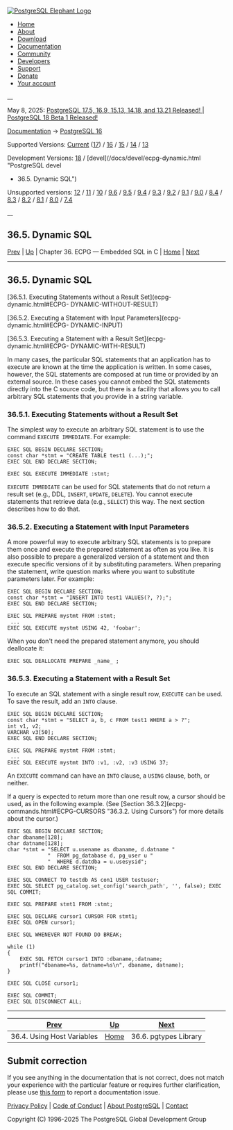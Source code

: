 [ ![PostgreSQL Elephant Logo](/media/img/about/press/elephant.png) ](/)

  * [Home](/ "Home")
  * [About](/about/ "About")
  * [Download](/download/ "Download")
  * [Documentation](/docs/ "Documentation")
  * [Community](/community/ "Community")
  * [Developers](/developer/ "Developers")
  * [Support](/support/ "Support")
  * [Donate](/about/donate/ "Donate")
  * [Your account](/account/ "Your account")

__

May 8, 2025: [ PostgreSQL 17.5, 16.9, 15.13, 14.18, and 13.21 Released! ](/about/news/postgresql-175-169-1513-1418-and-1321-released-3072/) | [ PostgreSQL 18 Beta 1 Released! ](/about/news/postgresql-18-beta-1-released-3070/)

[Documentation](/docs/ "Documentation") -> [PostgreSQL
16](/docs/16/index.html)

Supported Versions: [Current](/docs/current/ecpg-dynamic.html "PostgreSQL 17 -
36.5. Dynamic SQL") ([17](/docs/17/ecpg-dynamic.html "PostgreSQL 17 -
36.5. Dynamic SQL")) / [16](/docs/16/ecpg-dynamic.html "PostgreSQL 16 -
36.5. Dynamic SQL") / [15](/docs/15/ecpg-dynamic.html "PostgreSQL 15 -
36.5. Dynamic SQL") / [14](/docs/14/ecpg-dynamic.html "PostgreSQL 14 -
36.5. Dynamic SQL") / [13](/docs/13/ecpg-dynamic.html "PostgreSQL 13 -
36.5. Dynamic SQL")

Development Versions: [18](/docs/18/ecpg-dynamic.html "PostgreSQL 18 -
36.5. Dynamic SQL") / [devel](/docs/devel/ecpg-dynamic.html "PostgreSQL devel
- 36.5. Dynamic SQL")

Unsupported versions: [12](/docs/12/ecpg-dynamic.html "PostgreSQL 12 -
36.5. Dynamic SQL") / [11](/docs/11/ecpg-dynamic.html "PostgreSQL 11 -
36.5. Dynamic SQL") / [10](/docs/10/ecpg-dynamic.html "PostgreSQL 10 -
36.5. Dynamic SQL") / [9.6](/docs/9.6/ecpg-dynamic.html "PostgreSQL 9.6 -
36.5. Dynamic SQL") / [9.5](/docs/9.5/ecpg-dynamic.html "PostgreSQL 9.5 -
36.5. Dynamic SQL") / [9.4](/docs/9.4/ecpg-dynamic.html "PostgreSQL 9.4 -
36.5. Dynamic SQL") / [9.3](/docs/9.3/ecpg-dynamic.html "PostgreSQL 9.3 -
36.5. Dynamic SQL") / [9.2](/docs/9.2/ecpg-dynamic.html "PostgreSQL 9.2 -
36.5. Dynamic SQL") / [9.1](/docs/9.1/ecpg-dynamic.html "PostgreSQL 9.1 -
36.5. Dynamic SQL") / [9.0](/docs/9.0/ecpg-dynamic.html "PostgreSQL 9.0 -
36.5. Dynamic SQL") / [8.4](/docs/8.4/ecpg-dynamic.html "PostgreSQL 8.4 -
36.5. Dynamic SQL") / [8.3](/docs/8.3/ecpg-dynamic.html "PostgreSQL 8.3 -
36.5. Dynamic SQL") / [8.2](/docs/8.2/ecpg-dynamic.html "PostgreSQL 8.2 -
36.5. Dynamic SQL") / [8.1](/docs/8.1/ecpg-dynamic.html "PostgreSQL 8.1 -
36.5. Dynamic SQL") / [8.0](/docs/8.0/ecpg-dynamic.html "PostgreSQL 8.0 -
36.5. Dynamic SQL") / [7.4](/docs/7.4/ecpg-dynamic.html "PostgreSQL 7.4 -
36.5. Dynamic SQL")

__

36.5. Dynamic SQL  
---  
[Prev](ecpg-variables.html "36.4. Using Host Variables")  | [Up](ecpg.html "Chapter 36. ECPG — Embedded SQL in C") | Chapter 36. ECPG — Embedded SQL in C | [Home](index.html "PostgreSQL 16.9 Documentation") |  [Next](ecpg-pgtypes.html "36.6. pgtypes Library")  
  
* * *

## 36.5. Dynamic SQL #

[36.5.1. Executing Statements without a Result Set](ecpg-dynamic.html#ECPG-
DYNAMIC-WITHOUT-RESULT)

[36.5.2. Executing a Statement with Input Parameters](ecpg-dynamic.html#ECPG-
DYNAMIC-INPUT)

[36.5.3. Executing a Statement with a Result Set](ecpg-dynamic.html#ECPG-
DYNAMIC-WITH-RESULT)

In many cases, the particular SQL statements that an application has to
execute are known at the time the application is written. In some cases,
however, the SQL statements are composed at run time or provided by an
external source. In these cases you cannot embed the SQL statements directly
into the C source code, but there is a facility that allows you to call
arbitrary SQL statements that you provide in a string variable.

### 36.5.1. Executing Statements without a Result Set #

The simplest way to execute an arbitrary SQL statement is to use the command
`EXECUTE IMMEDIATE`. For example:

    
    
    EXEC SQL BEGIN DECLARE SECTION;
    const char *stmt = "CREATE TABLE test1 (...);";
    EXEC SQL END DECLARE SECTION;
    
    EXEC SQL EXECUTE IMMEDIATE :stmt;
    

`EXECUTE IMMEDIATE` can be used for SQL statements that do not return a result
set (e.g., DDL, `INSERT`, `UPDATE`, `DELETE`). You cannot execute statements
that retrieve data (e.g., `SELECT`) this way. The next section describes how
to do that.

### 36.5.2. Executing a Statement with Input Parameters #

A more powerful way to execute arbitrary SQL statements is to prepare them
once and execute the prepared statement as often as you like. It is also
possible to prepare a generalized version of a statement and then execute
specific versions of it by substituting parameters. When preparing the
statement, write question marks where you want to substitute parameters later.
For example:

    
    
    EXEC SQL BEGIN DECLARE SECTION;
    const char *stmt = "INSERT INTO test1 VALUES(?, ?);";
    EXEC SQL END DECLARE SECTION;
    
    EXEC SQL PREPARE mystmt FROM :stmt;
     ...
    EXEC SQL EXECUTE mystmt USING 42, 'foobar';
    

When you don't need the prepared statement anymore, you should deallocate it:

    
    
    EXEC SQL DEALLOCATE PREPARE _name_ ;
    

### 36.5.3. Executing a Statement with a Result Set #

To execute an SQL statement with a single result row, `EXECUTE` can be used.
To save the result, add an `INTO` clause.

    
    
    EXEC SQL BEGIN DECLARE SECTION;
    const char *stmt = "SELECT a, b, c FROM test1 WHERE a > ?";
    int v1, v2;
    VARCHAR v3[50];
    EXEC SQL END DECLARE SECTION;
    
    EXEC SQL PREPARE mystmt FROM :stmt;
     ...
    EXEC SQL EXECUTE mystmt INTO :v1, :v2, :v3 USING 37;
    
    

An `EXECUTE` command can have an `INTO` clause, a `USING` clause, both, or
neither.

If a query is expected to return more than one result row, a cursor should be
used, as in the following example. (See [Section 36.3.2](ecpg-
commands.html#ECPG-CURSORS "36.3.2. Using Cursors") for more details about the
cursor.)

    
    
    EXEC SQL BEGIN DECLARE SECTION;
    char dbaname[128];
    char datname[128];
    char *stmt = "SELECT u.usename as dbaname, d.datname "
                 "  FROM pg_database d, pg_user u "
                 "  WHERE d.datdba = u.usesysid";
    EXEC SQL END DECLARE SECTION;
    
    EXEC SQL CONNECT TO testdb AS con1 USER testuser;
    EXEC SQL SELECT pg_catalog.set_config('search_path', '', false); EXEC SQL COMMIT;
    
    EXEC SQL PREPARE stmt1 FROM :stmt;
    
    EXEC SQL DECLARE cursor1 CURSOR FOR stmt1;
    EXEC SQL OPEN cursor1;
    
    EXEC SQL WHENEVER NOT FOUND DO BREAK;
    
    while (1)
    {
        EXEC SQL FETCH cursor1 INTO :dbaname,:datname;
        printf("dbaname=%s, datname=%s\n", dbaname, datname);
    }
    
    EXEC SQL CLOSE cursor1;
    
    EXEC SQL COMMIT;
    EXEC SQL DISCONNECT ALL;
    

* * *

[Prev](ecpg-variables.html "36.4. Using Host Variables")  | [Up](ecpg.html "Chapter 36. ECPG — Embedded SQL in C") |  [Next](ecpg-pgtypes.html "36.6. pgtypes Library")  
---|---|---  
36.4. Using Host Variables  | [Home](index.html "PostgreSQL 16.9 Documentation") |  36.6. pgtypes Library  
  
## Submit correction

If you see anything in the documentation that is not correct, does not match
your experience with the particular feature or requires further clarification,
please use [this form](/account/comments/new/16/ecpg-dynamic.html/) to report
a documentation issue.

[Privacy Policy](/about/privacypolicy) | [Code of Conduct](/about/policies/coc/) | [About PostgreSQL](/about/) | [Contact](/about/contact/)  

Copyright (C) 1996-2025 The PostgreSQL Global Development Group

